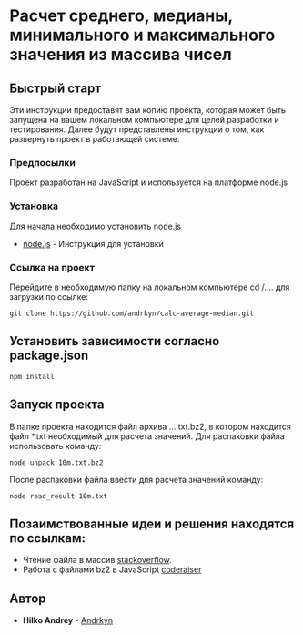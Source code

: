 # Расчет среднего, медианы, минимального и максимального значения из массива чисел


## Быстрый старт

Эти инструкции предоставят вам копию проекта, которая может быть запущена на вашем локальном компьютере для целей разработки и тестирования. Далее будут представлены инструкции о том, как развернуть проект в работающей системе.

### Предпосылки

Проект разработан на JavaScript и используется на платформе node.js


### Установка

Для начала необходимо установить node.js

* [node.js](https://www.digitalocean.com/community/tutorials/node-js-ubuntu-18-04-ru) - Инструкция для установки


### Ссылка на проект

Перейдите в необходимую папку на локальном компьютере cd /.... для загрузки по ссылке:

```
git clone https://github.com/andrkyn/calc-average-median.git
```

## Установить зависимости согласно package.json


```
npm install
```


## Запуск проекта

В папке проекта находится файл архива ....txt.bz2, в котором находится файл *.txt необходимый для расчета значений.
Для распаковки файла использовать команду:


```
node unpack 10m.txt.bz2
```

После распаковки файла ввести для расчета значений команду:


```
node read_result 10m.txt
```


## Позаимствованные идеи и решения находятся по ссылкам:

* Чтение файла в массив [stackoverflow](https://stackoverflow.com/questions/6831918/node-js-read-a-text-file-into-an-array-each-line-an-item-in-the-array).
* Работа с файлами bz2 в JavaScript [coderaiser](https://github.com/coderaiser/node-inly)

## Автор

* **Hilko Andrey**  - [Andrkyn](https://github.com/andrkyn)


